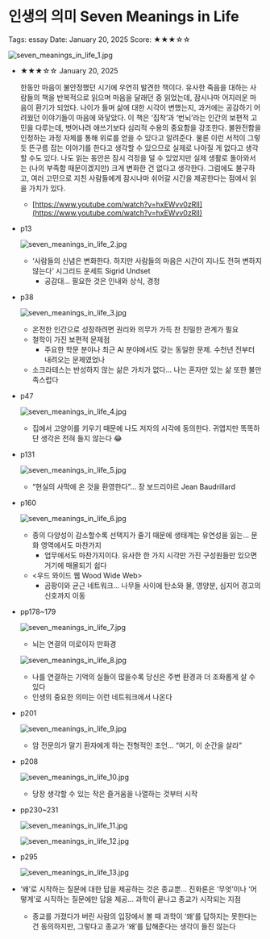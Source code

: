 # 인생의 의미 Seven Meanings in Life

Tags: essay
Date: January 20, 2025
Score: ★★★☆☆

![seven_meanings_in_life_1.jpg](images/seven_meanings_in_life_1.jpg)

- ★★★☆☆ January 20, 2025
        
    한동안 마음이 불안정했던 시기에 우연히 발견한 책이다. 유사한 죽음을 대하는 사람들의 책을 반복적으로 읽으며 마음을 달래던 중 읽었는데, 잠시나마 어지러운 마음이 환기가 되었다. 나이가 들며 삶에 대한 시각이 변했는지, 과거에는 공감하기 어려웠던 이야기들이 마음에 와닿았다.
    이 책은 ‘집착’과 ‘번뇌’라는 인간의 보편적 고민을 다루는데, 벗어나려 애쓰기보다 심리적 수용의 중요함을 강조한다. 불완전함을 인정하는 과정 자체를 통해 위로를 얻을 수 있다고 알려준다. 물론 이런 서적이 그렇듯 뜬구름 잡는 이야기를 한다고 생각할 수 있으므로 실제로 나아질 게 없다고 생각할 수도 있다. 나도 읽는 동안은 잠시 걱정을 덜 수 있었지만 실제 생활로 돌아와서는 (나의 부족함 때문이겠지만) 크게 변화한 건 없다고 생각한다.
    그럼에도 불구하고, 여러 고민으로 지친 사람들에게 잠시나마 쉬어갈 시간을 제공한다는 점에서 읽을 가치가 있다.
        
    - [https://www.youtube.com/watch?v=hxEWvv0zRlI](https://www.youtube.com/watch?v=hxEWvv0zRlI)

- p13
    
    ![seven_meanings_in_life_2.jpg](images/seven_meanings_in_life_2.jpg)
    
    - ‘사람들의 신념은 변화한다. 하지만 사람들의 마음은 시간이 지나도 전혀 변하지 않는다’ 시그리드 운세트 Sigrid Undset
        - 공감대… 필요한 것은 인내와 상식, 경청
- p38
    
    ![seven_meanings_in_life_3.jpg](images/seven_meanings_in_life_3.jpg)
    
    - 온전한 인간으로 성장하려면 권리와 의무가 가득 찬 친밀한 관계가 필요
    - 철학이 가진 보편적 문제점
        - 주요한 학문 분야나 최근 AI 분야에서도 갖는 동일한 문제. 수천년 전부터 내려오는 문제였었나
    - 소크라테스는 반성하지 않는 삶은 가치가 없다… 나는 혼자만 있는 삶 또한 불만족스럽다
- p47
    
    ![seven_meanings_in_life_4.jpg](images/seven_meanings_in_life_4.jpg)
    
    - 집에서 고양이를 키우기 때문에 나도 저자의 시각에 동의한다. 귀엽지만 똑똑하단 생각은 전혀 들지 않는다 😂
- p131
    
    ![seven_meanings_in_life_5.jpg](images/seven_meanings_in_life_5.jpg)
    
    - “현실의 사막에 온 것을 환영한다”… 장 보드리야르 Jean Baudrillard
- p160
    
    ![seven_meanings_in_life_6.jpg](images/seven_meanings_in_life_6.jpg)
    
    - 종의 다양성이 감소할수록 선택지가 줄기 때문에 생태계는 유연성을 잃는… 문화 영역에서도 마찬가지
        - 업무에서도 마찬가지이다. 유사한 한 가지 시각만 가진 구성원들만 있으면 거기에 매몰되기 쉽다
    - <우드 와이드 웹 Wood Wide Web>
        - 곰팡이와 균근 네트워크… 나무들 사이에 탄소와 물, 영양분, 심지어 경고의 신호까지 이동
- pp178~179
    
    ![seven_meanings_in_life_7.jpg](images/seven_meanings_in_life_7.jpg)
    
    - 뇌는 연결의 미로이자 만화경
    
    ![seven_meanings_in_life_8.jpg](images/seven_meanings_in_life_8.jpg)
    
    - 나를 연결하는 기억의 실들이 많을수록 당신은 주변 환경과 더 조화롭게 살 수 있다
    - 인생의 중요한 의미는 이런 네트워크에서 나온다
- p201
    
    ![seven_meanings_in_life_9.jpg](images/seven_meanings_in_life_9.jpg)
    
    - 암 전문의가 말기 환자에게 하는 전형적인 조언… “여기, 이 순간을 살라”
- p208
    
    ![seven_meanings_in_life_10.jpg](images/seven_meanings_in_life_10.jpg)
    
    - 당장 생각할 수 있는 작은 즐거움을 나열하는 것부터 시작
- pp230~231
    
    ![seven_meanings_in_life_11.jpg](images/seven_meanings_in_life_11.jpg)
    
    ![seven_meanings_in_life_12.jpg](images/seven_meanings_in_life_12.jpg)
    
- p295
    
    ![seven_meanings_in_life_13.jpg](images/seven_meanings_in_life_13.jpg)
    
- ‘왜’로 시작하는 질문에 대한 답을 제공하는 것은 종교뿐… 진화론은 ‘무엇’이나 ‘어떻게’로 시작하는 질문에만 답을 제공… 과학이 끝나고 종교가 시작되는 지점
    - 종교를 가졌다가 버린 사람의 입장에서 볼 때 과학이 ‘왜’를 답하지는 못한다는 건 동의하지만, 그렇다고 종교가 ‘왜’를 답해준다는 생각이 들진 않는다
